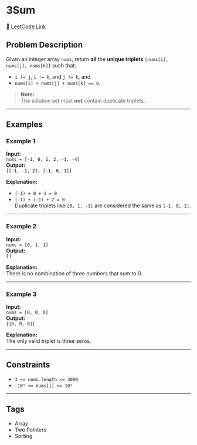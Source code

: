 # 3Sum

[🔗 LeetCode Link](https://leetcode.com/problems/3sum/description/)

## Problem Description

Given an integer array `nums`, return **all** the **unique triplets** `[nums[i], nums[j], nums[k]]` such that:

- `i != j`, `i != k`, and `j != k`, and  
- `nums[i] + nums[j] + nums[k] == 0`.

> **Note:**  
> The solution set must **not** contain duplicate triplets.

---

## Examples

### Example 1

**Input:**  
`nums = [-1, 0, 1, 2, -1, -4]`  
**Output:**  
`[[-1, -1, 2], [-1, 0, 1]]`

**Explanation:**  
- `(-1) + 0 + 1 = 0`  
- `(-1) + (-1) + 2 = 0`  
Duplicate triplets like `[0, 1, -1]` are considered the same as `[-1, 0, 1]`.

---

### Example 2

**Input:**  
`nums = [0, 1, 1]`  
**Output:**  
`[]`

**Explanation:**  
There is no combination of three numbers that sum to 0.

---

### Example 3

**Input:**  
`nums = [0, 0, 0]`  
**Output:**  
`[[0, 0, 0]]`

**Explanation:**  
The only valid triplet is three zeros.

---

## Constraints

- `3 <= nums.length <= 3000`  
- `-10⁵ <= nums[i] <= 10⁵`

---

## Tags

- Array
- Two Pointers
- Sorting
